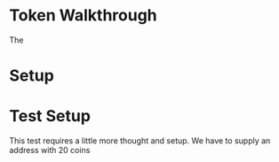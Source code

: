# Token Walkthrough
The 

# Setup


# Test Setup
This test requires a little more thought and setup. We have to supply an address with 20 coins 